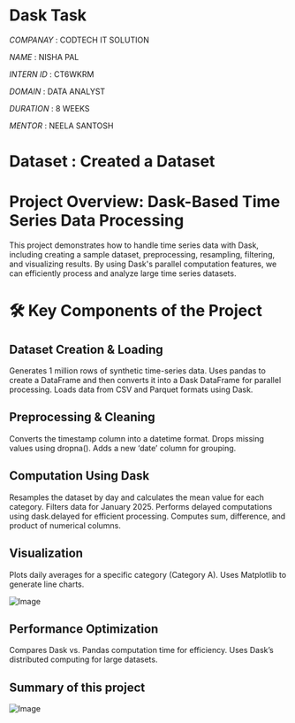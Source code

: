 # Dask Task

*COMPANAY* : CODTECH IT SOLUTION 

*NAME* : NISHA PAL

*INTERN ID* : CT6WKRM

*DOMAIN* : DATA ANALYST

*DURATION* : 8 WEEKS

*MENTOR* : NEELA SANTOSH

# Dataset : Created a Dataset 

# Project Overview: Dask-Based Time Series Data Processing

This project demonstrates how to handle time series data with Dask, including creating a sample dataset, preprocessing, resampling, filtering, and visualizing results. By using Dask's parallel computation features, we can efficiently process and analyze large time series datasets.

# 🛠️ Key Components of the Project

## Dataset Creation & Loading

Generates 1 million rows of synthetic time-series data.
Uses pandas to create a DataFrame and then converts it into a Dask DataFrame for parallel processing.
Loads data from CSV and Parquet formats using Dask.

## Preprocessing & Cleaning

Converts the timestamp column into a datetime format.
Drops missing values using dropna().
Adds a new ‘date’ column for grouping.

## Computation Using Dask

Resamples the dataset by day and calculates the mean value for each category.
Filters data for January 2025.
Performs delayed computations using dask.delayed for efficient processing.
Computes sum, difference, and product of numerical columns.

## Visualization

 Plots daily averages for a specific category (Category A).
Uses Matplotlib to generate line charts.

![Image](https://github.com/user-attachments/assets/e67c1776-a380-4714-b990-5c671729f089)

## Performance Optimization

Compares Dask vs. Pandas computation time for efficiency.
Uses Dask’s distributed computing for large datasets.

## Summary of this project

![Image](https://github.com/user-attachments/assets/bdaea53c-d44e-4545-9bd9-bb33c7c207df)

